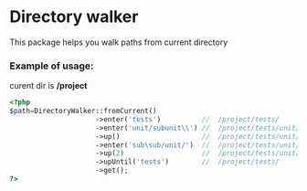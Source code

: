     
# Directory walker

This package helps you walk paths from current directory

### Example of usage:

curent dir is **/project**

```php
<?php
$path=DirectoryWalker::fromCurrent()
                     ->enter('tests')          //  /project/tests/
                     ->enter('unit/subunit\\') //  /project/tests/unit/subunit/
                     ->up()                    //  /project/tests/unit/
                     ->enter('sub\sub/unit/')  //  /project/tests/unit/sub/sub/unit/
                     ->up(2)                   //  /project/tests/unit/sub/
                     ->upUntil('tests')        //  /project/tests/
                     ->get();
?>
```